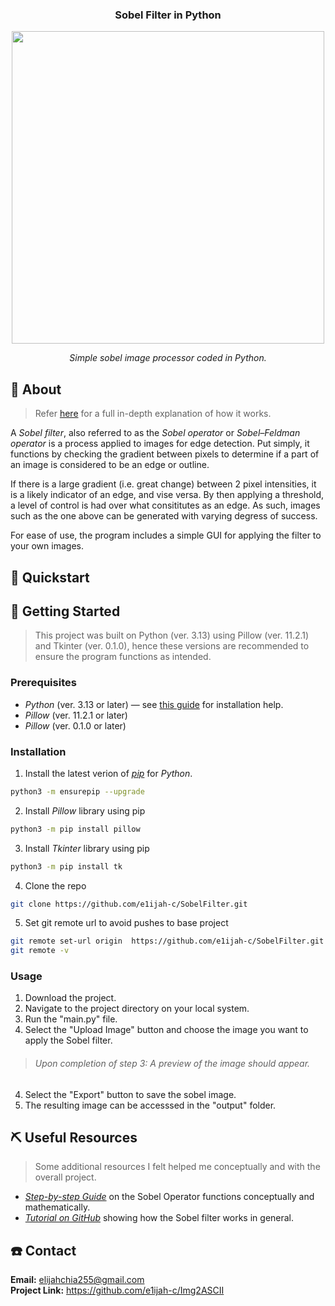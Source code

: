 <h3 align="center">
    Sobel Filter in Python
</h3>

<p align="center">
  <img width="500" src="https://github.com/user-attachments/assets/e5855178-6c21-465e-a39b-fa496f02eb3b"
</p>

<p align="center">
  <i>
    Simple sobel image processor coded in Python.
  </i>
</p>


## 📖 About
> Refer [here](https://en.wikipedia.org/wiki/Sobel_operator) for a full in-depth explanation of how it works.

A _Sobel filter_, also referred to as the _Sobel operator_ or _Sobel–Feldman operator_ is a process applied to images for edge detection. Put simply, it functions by checking the gradient between pixels to determine if a part of an image is considered to be an edge or outline. 

If there is a large gradient (i.e. great change) between 2 pixel intensities, it is a likely indicator of an edge, and vise versa. By then applying a threshold, a level of control is had over what consititutes as an edge. As such, images such as the one above can be generated with varying degress of success.

For ease of use, the program includes a simple GUI for applying the filter to your own images.

## 🚀 Quickstart 

## 📘 Getting Started 
> This project was built on Python (ver. 3.13) using Pillow (ver. 11.2.1) and Tkinter (ver. 0.1.0), hence these versions are recommended to ensure the program functions as intended.

### Prerequisites
- _Python_ (ver. 3.13 or later) — see [this guide](https://wiki.python.org/moin/BeginnersGuide/Download) for installation help.
- _Pillow_ (ver. 11.2.1 or later)
- _Pillow_ (ver. 0.1.0 or later) 

### Installation
1. Install the latest verion of [_pip_](https://pip.pypa.io/en/stable/) for _Python_.
```bash
python3 -m ensurepip --upgrade
```

2. Install _Pillow_ library using pip
```bash
python3 -m pip install pillow
```

3. Install _Tkinter_ library using pip
```bash
python3 -m pip install tk
```

4. Clone the repo
```bash
git clone https://github.com/e1ijah-c/SobelFilter.git
```

5. Set git remote url to avoid pushes to base project
```bash
git remote set-url origin  https://github.com/e1ijah-c/SobelFilter.git
git remote -v
```

### Usage
1. Download the project. 
2. Navigate to the project directory on your local system.
3. Run the "main.py" file.
4. Select the "Upload Image" button and choose the image you want to apply the Sobel filter.
> ###### Upon completion of step 3: A preview of the image should appear. 
4. Select the "Export" button to save the sobel image.
5. The resulting image can be accesssed in the "output" folder.

## ⛏️ Useful Resources
> Some additional resources I felt helped me conceptually and with the overall project.

- [_Step-by-step Guide_](https://automaticaddison.com/how-the-sobel-operator-works/) on the Sobel Operator functions conceptually and mathematically.
- [_Tutorial on GitHub_](https://cse442-17f.github.io/Sobel-Laplacian-and-Canny-Edge-Detection-Algorithms/) showing how the Sobel filter works in general.

## ☎️ Contact

**Email:** elijahchia255@gmail.com\
**Project Link:** https://github.com/e1ijah-c/Img2ASCII

